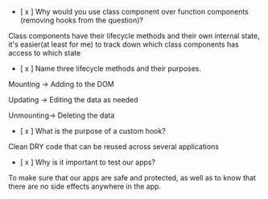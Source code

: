 - [ x ] Why would you use class component over function components (removing hooks from the question)?

Class components have their lifecycle methods and their own internal state, it's easier(at least for me) to track down which class components has access to which state

- [ x ] Name three lifecycle methods and their purposes.

Mounting -> Adding to the DOM

Updating -> Editing the data as needed

Unmounting-> Deleting the data

- [ x ] What is the purpose of a custom hook?

Clean DRY code that can be reused across several applications

- [ x ] Why is it important to test our apps?

To make sure that our apps are safe and protected, as well as to know that there are no side effects anywhere in the app.

